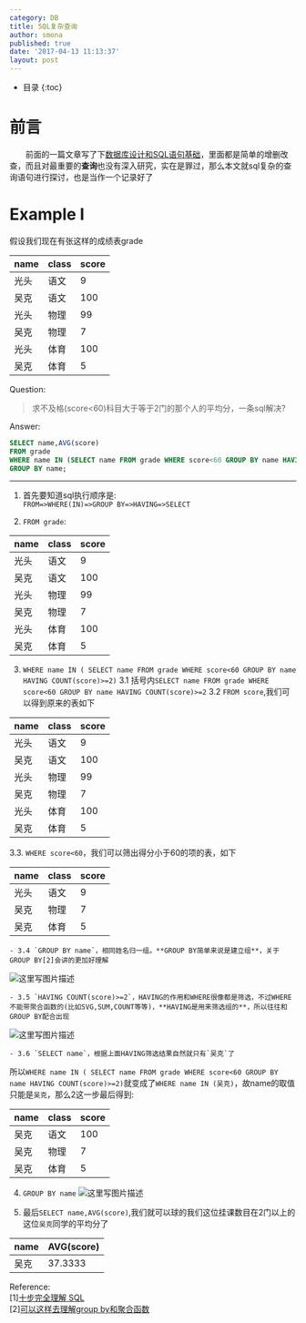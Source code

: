```yaml
---
category: DB
title: SQL复杂查询
author: smona
published: true
date: '2017-04-13 11:13:37'
layout: post
---
```

* 目录
{:toc}

# 前言
　　前面的一篇文章写了下[数据库设计和SQL语句基础](%E6%95%B0%E6%8D%AE%E5%BA%93%E8%AE%BE%E8%AE%A1%E5%92%8CSQL%E8%AF%AD%E5%8F%A5%E5%9F%BA%E7%A1%80)，里面都是简单的增删改查，而且对最重要的**查询**也没有深入研究，实在是罪过，那么本文就sql复杂的查询语句进行探讨，也是当作一个记录好了

# Example I
假设我们现在有张这样的成绩表grade

| name | class | score |
| ------| ------ | ------ |
| 光头 | 语文 | 9 |
| 吴克 | 语文 | 100 |
| 光头 | 物理 | 99 |
| 吴克 | 物理 | 7 |
| 光头 | 体育 | 100 |
| 吴克 | 体育 | 5 |

Question:  

> 求不及格(score<60)科目大于等于2门的那个人的平均分，一条sql解决?  

Answer:  
```sql
SELECT name,AVG(score) 
FROM grade
WHERE name IN (SELECT name FROM grade WHERE score<60 GROUP BY name HAVING COUNT(score)>=2)
GROUP BY name;
```
----

1. 首先要知道sql执行顺序是:  
`FROM=>WHERE(IN)=>GROUP BY=>HAVING=>SELECT`

2. `FROM grade`:

| name | class | score |
|--|--|--|
|光头|	语文|	9|
|吴克|	语文|	100|
|光头|	物理|	99|
|吴克|	物理|	7|
|光头|	体育|	100|
|吴克|	体育|	5|

3. `WHERE name IN ( SELECT name FROM grade WHERE score<60 GROUP BY name HAVING COUNT(score)>=2)`
    3.1 括号内`SELECT name FROM grade WHERE score<60 GROUP BY name HAVING COUNT(score)>=2`
    3.2 `FROM score`,我们可以得到原来的表如下  

| name | class | score |
|--|--|--|
|光头|	语文|	9|
|吴克|	语文|	100|
|光头|	物理|	99|
|吴克|	物理|	7|
|光头|	体育|	100|
|吴克|	体育|	5|

3.3. `WHERE score<60`，我们可以筛出得分小于60的项的表，如下  

| name | class | score |
|--|--|--|
|光头|	语文|	9|
|吴克|	物理|	7|
|吴克|	体育|	5|

    - 3.4 `GROUP BY name`，相同姓名归一组。**GROUP BY简单来说是建立组**，关于GROUP BY[2]会讲的更加好理解  
![这里写图片描述](http://img.blog.csdn.net/20170413105554756?watermark/2/text/aHR0cDovL2Jsb2cuY3Nkbi5uZXQvcXFfMjkyNDUwOTc=/font/5a6L5L2T/fontsize/400/fill/I0JBQkFCMA==/dissolve/70/gravity/SouthEast)

    - 3.5 `HAVING COUNT(score)>=2`，HAVING的作用和WHERE很像都是筛选，不过WHERE不能带聚合函数的(比如SVG,SUM,COUNT等等)，**HAVING是用来筛选组的**，所以往往和GROUP BY配合出现  
![这里写图片描述](http://img.blog.csdn.net/20170413105928504?watermark/2/text/aHR0cDovL2Jsb2cuY3Nkbi5uZXQvcXFfMjkyNDUwOTc=/font/5a6L5L2T/fontsize/400/fill/I0JBQkFCMA==/dissolve/70/gravity/SouthEast)

    - 3.6 `SELECT name`，根据上面HAVING筛选结果自然就只有`吴克`了  

所以`WHERE name IN ( SELECT name FROM grade WHERE score<60 GROUP BY name HAVING COUNT(score)>=2)`就变成了`WHERE name IN (吴克)`，故name的取值只能是`吴克`，那么2这一步最后得到:

| name | class | score |
|--|--|--|
|吴克|	语文|	100|
|吴克|	物理|	7|
|吴克|	体育|	5|

4. `GROUP BY name` 
![这里写图片描述](http://img.blog.csdn.net/20170413110937107?watermark/2/text/aHR0cDovL2Jsb2cuY3Nkbi5uZXQvcXFfMjkyNDUwOTc=/font/5a6L5L2T/fontsize/400/fill/I0JBQkFCMA==/dissolve/70/gravity/SouthEast)

5. 最后`SELECT name,AVG(score)`,我们就可以球的我们这位挂课数目在2门以上的这位`吴克`同学的平均分了

|name|	AVG(score)|
|--|--|
|吴克|	37.3333|

Reference:  
[1][十步完全理解 SQL](https://segmentfault.com/a/1190000000385739)  
[2][可以这样去理解group by和聚合函数](http://www.cnblogs.com/wuguanglei/p/4229938.html)
